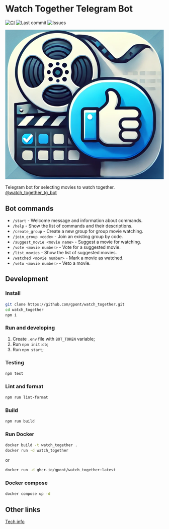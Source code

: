 # Watch Together Telegram Bot

[![CI](https://github.com/gpont/watch_together/actions/workflows/ci.yml/badge.svg)](https://github.com/gpont/watch_together/actions/workflows/ci.yml) ![Last commit](https://img.shields.io/github/last-commit/gpont/watch_together) ![Issues](https://img.shields.io/github/issues/gpont/watch_together)

![preview-image](./docs/preview-image.png)

Telegram bot for selecting movies to watch together.
[@watch_together_tg_bot](https://t.me/watch_together_tg_bot)

## Bot commands

- `/start` - Welcome message and information about commands.
- `/help` - Show the list of commands and their descriptions.
- `/create_group` - Create a new group for group movie watching.
- `/join_group <code>` - Join an existing group by code.
- `/suggest_movie <movie name>` - Suggest a movie for watching.
- `/vote <movie number>` - Vote for a suggested movie.
- `/list_movies` - Show the list of suggested movies.
- `/watched <movie number>` - Mark a movie as watched.
- `/veto <movie number>` - Veto a movie.

## Development

### Install

```bash
git clone https://github.com/gpont/watch_together.git
cd watch_together
npm i
```

### Run and developing

1. Create `.env` file with `BOT_TOKEN` variable;
2. Run `npm init:db`;
3. Run `npm start`;

### Testing

```bash
npm test
```

### Lint and format

```bash
npm run lint-format
```

### Build

```bash
npm run build
```

### Run Docker

```bash
docker build -t watch_together .
docker run -d watch_together
```

or

```bash
docker run -d ghcr.io/gpont/watch_together:latest
```

### Docker compose

```bash
docker compose up -d
```

## Other links

[Tech info](./docs/tech_info.md)
